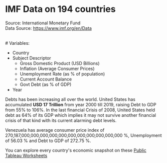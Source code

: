 # IMF Data on 194 countries
Source: International Monetary Fund
<br>
Data Source:
https://www.imf.org/en/Data

<br>
# Variables:

- Country
- Subject Descriptor
  - Gross Domestic Product (USD Billions)
  - Inflation (Average Consumer Prices)
  - Unemployment Rate (as % of population)
  - Current Account Balance
  - Govt Debt (as % of GDP)
- Year

Debts has been increasing all over the world. United States has accumulated <b>USD 17 Trillion</b> from year 2000 till 2019, raising Debt to GDP from 55% to 106%. In the last financial Crisis of 2008, United States held debt as 64% of its GDP which implies it may not survive another financial crisis of that kind with its current alarming debt levels. 

Venezuela has average consumer price index of 270,187,000,000,000,000,000,000,000,000,000,000,000 %, Unemployment of 56.03 % and Debt to GDP of 272.75 %.

You can explore every country's economic snapshot on these <a href = 'https://public.tableau.com/profile/umar.pervaiz#!/vizhome/IMFDataonWorldEconomies/Dashboard1'> Public Tableau Worksheets </a>
